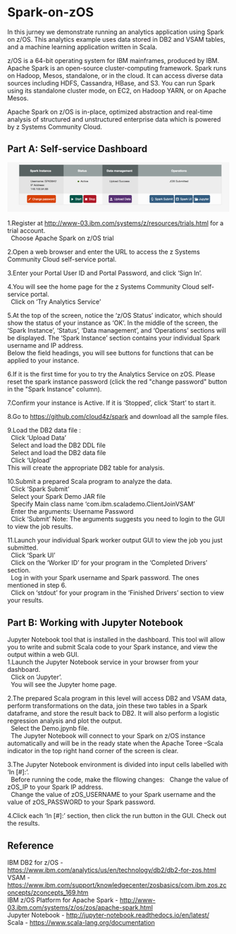 # Spark-on-zOS
In this jurney we demonstrate running an analytics application using Spark on z/OS. This analytics example uses data stored in DB2 and VSAM tables, and a machine learning application written in Scala. 

z/OS is a 64-bit operating system for IBM mainframes, produced by IBM.
Apache Spark is an open-source cluster-computing framework.
Spark runs on Hadoop, Mesos, standalone, or in the cloud. It can access diverse data sources including HDFS, Cassandra, HBase, and S3. You can run Spark using its standalone cluster mode, on EC2, on Hadoop YARN, or on Apache Mesos.

Apache Spark on z/OS is in-place, optimized abstraction and real-time analysis of structured and unstructured enterprise data which is powered by z Systems Community Cloud.

## Part A: Self-service Dashboard
![GUI](img/Spark.png)  

1.Register at http://www-03.ibm.com/systems/z/resources/trials.html for a trial account.   
&nbsp;&nbsp;Choose Apache Spark on z/OS trial   

2.Open a web browser and enter the URL to access the z Systems Community Cloud self-service portal.   

3.Enter your Portal User ID and Portal Password, and click ‘Sign In’.  

4.You will see the home page for the z Systems Community Cloud self-service portal.  
&nbsp;&nbsp;Click on ‘Try Analytics Service’   

5.At the top of the screen, notice the ‘z/OS Status’ indicator, which should show the status of your instance as ‘OK’. In the middle of the screen, the ‘Spark Instance’, ‘Status’, ‘Data management’, and ‘Operations’ sections will be displayed. The ‘Spark Instance’ section contains your individual Spark username and IP address.   
Below the field headings, you will see buttons for functions that can be applied to your instance.   

6.If it is the first time for you to try the Analytics Service on zOS. Please reset the spark instance password (click the red "change password" button in the "Spark Instance" column).    

7.Confirm your instance is Active. If it is ‘Stopped’, click ‘Start’ to start it.   

8.Go to https://github.com/cloud4z/spark and download all the sample files.   

9.Load the DB2 data file :   
&nbsp;&nbsp;Click ‘Upload Data’    
&nbsp;&nbsp;Select and load the DB2 DDL file   
&nbsp;&nbsp;Select and load the DB2 data file   
&nbsp;&nbsp;Click ‘Upload’   
This will create the appropriate DB2 table for analysis.   

10.Submit a prepared Scala program to analyze the data.    
&nbsp;&nbsp;Click ‘Spark Submit’    
&nbsp;&nbsp;Select your Spark Demo JAR file   
&nbsp;&nbsp;Specify Main class name ‘com.ibm.scalademo.ClientJoinVSAM’   
&nbsp;&nbsp;Enter the arguments: Username Password   
&nbsp;&nbsp;Click ‘Submit’ 
Note: The arguments suggests you need to login to the GUI to view the job results.    

11.Launch your individual Spark worker output GUI to view the job you just submitted.   
&nbsp;&nbsp;Click ‘Spark UI’     
&nbsp;&nbsp;Click on the ‘Worker ID’ for your program in the ‘Completed Drivers’ section.   
&nbsp;&nbsp;Log in with your Spark username and Spark password. The ones mentioned in step 6.  
&nbsp;&nbsp;Click on ‘stdout’ for your program in the ‘Finished Drivers’ section to view your results.  
  
## Part B: Working with Jupyter Notebook
Jupyter Notebook tool that is installed in the dashboard. This tool will allow you to write and submit Scala code to your Spark instance, and view the output within a web GUI.  
1.Launch the Jupyter Notebook service in your browser from your dashboard.   
&nbsp;&nbsp;Click on ‘Jupyter’.   
&nbsp;&nbsp;You will see the Jupyter home page.         

2.The prepared Scala program in this level will access DB2 and VSAM data, perform transformations on the data, join these two tables in a Spark dataframe, and store the result back to DB2. It will also perform a logistic regression analysis and plot the output.   
&nbsp;&nbsp;Select the Demo.jpynb file.   
&nbsp;&nbsp;The Jupyter Notebook will connect to your Spark on z/OS instance automatically and will be in the ready state when the Apache Toree –Scala indicator in the top right hand corner of the screen is clear.     

3.The Jupyter Notebook environment is divided into input cells labelled with ‘In [#]:’.  
&nbsp;&nbsp;Before running the code, make the fllowing changes:
&nbsp;&nbsp;Change the value of zOS_IP to your Spark IP address.  
&nbsp;&nbsp;Change the value of zOS_USERNAME to your Spark username and the value of zOS_PASSWORD to your Spark password.    

4.Click each ‘In [#]:’ section, then click the run button in the GUI. Check out the results.

## Reference
IBM DB2 for z/OS - https://www.ibm.com/analytics/us/en/technology/db2/db2-for-zos.html   
VSAM - https://www.ibm.com/support/knowledgecenter/zosbasics/com.ibm.zos.zconcepts/zconcepts_169.htm   
IBM z/OS Platform for Apache Spark - http://www-03.ibm.com/systems/z/os/zos/apache-spark.html   
Jupyter Notebook - http://jupyter-notebook.readthedocs.io/en/latest/   
Scala - https://www.scala-lang.org/documentation   

